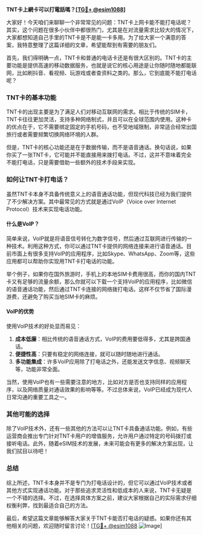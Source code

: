 **TNT卡上網卡可以打電話嗎？[[TG💪+ @esim1088](https://t.me/s/esim1088)]**

大家好！今天咱们来聊聊一个非常常见的问题：TNT卡上网卡能不能打电话呢？其实，这个问题在很多小伙伴中都很热门，尤其是在对流量需求比较大的情况下，大家都想知道自己手里的TNT卡是不是能一卡多用。为了给大家一个满意的答案，我特意整理了这篇详细的文章，希望能帮到有需要的朋友们。

首先，我们得明确一点，TNT卡和普通的电话卡还是有很大区别的。TNT卡的主要功能是提供高速的移动数据服务，也就是说它的核心用途是让你随时随地都能联网，比如刷抖音、看视频、玩游戏或者查资料之类的。那么，它到底能不能打电话呢？

### TNT卡的基本功能

TNT卡的出现主要是为了满足人们对移动互联网的需求。相比于传统的SIM卡，TNT卡往往更加灵活，支持多种网络制式，并且可以在全球范围内使用。这种卡的优点在于，它不需要绑定固定的手机号码，也不受地域限制，非常适合经常出国旅行或者需要频繁切换网络环境的人群。

但是，TNT卡的核心功能还是在于数据传输，而不是语音通话。换句话说，如果你买了一张TNT卡，它可能并不能直接用来拨打电话。不过，这并不意味着完全不能打电话，只是需要借助一些额外的技术手段来实现。

### 如何让TNT卡打电话？

虽然TNT卡本身不具备传统意义上的语音通话功能，但现代科技已经为我们提供了不少解决方案。其中最常见的方式就是通过VoIP（Voice over Internet Protocol）技术来实现电话功能。

#### 什么是VoIP？

简单来说，VoIP就是将语音信号转化为数字信号，然后通过互联网进行传输的一种技术。利用这种方式，你可以通过TNT卡提供的网络连接来进行语音通话。目前市面上有很多支持VoIP的应用程序，比如Skype、WhatsApp、Zoom等，这些应用都可以帮助你实现用TNT卡打电话的功能。

举个例子，如果你在国外旅游时，手机上的本地SIM卡费用很高，而你的国内TNT卡又有足够的流量余额，那么你就可以下载一个支持VoIP的应用程序，比如微信的语音通话功能，然后通过TNT卡连接的网络拨打电话。这样不仅节省了国际漫游费，还避免了购买当地SIM卡的麻烦。

#### VoIP的优势

使用VoIP技术的好处显而易见：

1. **成本低廉**：相比传统的语音通话方式，VoIP的费用要低得多，尤其是跨国通话。
2. **便捷性高**：只要有稳定的网络连接，就可以随时随地进行通话。
3. **多功能集成**：许多VoIP应用除了打电话之外，还能发送文字信息、视频聊天等，功能非常全面。

当然，使用VoIP也有一些需要注意的地方，比如对方是否也支持同样的应用程序，以及网络质量对通话效果的影响等等。不过总体来说，VoIP已经成为现代人日常沟通的重要工具之一。

### 其他可能的选择

除了VoIP技术外，还有一些其他的方法可以让TNT卡具备通话功能。例如，有些运营商会推出专门针对TNT卡用户的增值服务，允许用户通过特定的号码拨打或接听电话。此外，随着eSIM技术的发展，未来可能会有更多的解决方案出现，让我们拭目以待吧！

### 总结

综上所述，TNT卡本身并不是专门为打电话设计的，但它可以通过VoIP技术或者其他方式实现通话功能。对于那些追求灵活性和低成本的人来说，TNT卡无疑是一个不错的选择。不过，在选择具体方案之前，建议大家根据自己的实际需求仔细权衡利弊，找到最适合自己的方法。

最后，希望这篇文章能够解答大家关于TNT卡能否打电话的疑惑。如果你还有其他相关的问题，欢迎随时留言讨论！[[TG💪+ @esim1088](https://t.me/s/esim1088) ![Image](https://i.postimg.cc/4NQfJmqS/Snipaste-2025-05-13-00-14-12.png)]